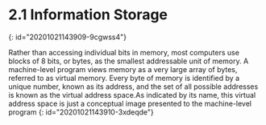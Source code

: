 # 2.1 Information Storage
{: id="20201021143909-9cgwss4"}

Rather than accessing individual bits in memory, most computers use blocks of 8 bits, or bytes, as the smallest addressable unit of memory. A machine-level program views memory as a very large array of bytes, referred to as virtual memory. Every byte of memory is identified by a unique number, known as its
address, and the set of all possible addresses is known as the virtual address space.As indicated by its name, this virtual address space is just a conceptual image
presented to the machine-level program
{: id="20201021143910-3xdeqde"}
